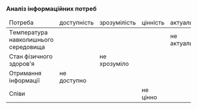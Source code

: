 ### Аналіз інформаційних потреб

<table>
  <thead>
    <tr>
      <td>Потреба</td>
      <td>доступність</td>
      <td>зрозумілість</td>
      <td>цінність</td>
      <td>актуальність</td>
    </tr>
  </thead>
  
  <tr>
      <td>Tемпература навколишнього середовища</td>
      <td></td>
      <td></td>
      <td></td>
      <td>не актуально</td>
  <tr>
  <tr>
      <td>Cтан фізичного здоров'я</td>
      <td></td>
      <td>не хрозуміло</td>
      <td></td>
      <td></td>
  <tr>
  <tr>
      <td>Отримання інформації</td>
      <td>не доступно</td>
      <td></td>
      <td></td>
      <td></td>
  <tr>
   <td>Cпіви</td>
      <td></td>
      <td></td>
      <td>не цінно</td>
      <td></td>
  <tr>
